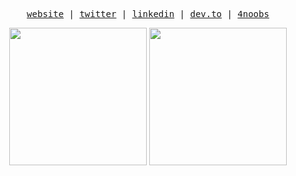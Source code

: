 <p align="center">
  <samp>
    <a href="https://citadin.tech/">website</a> |
    <a href="https://twitter.com/devcitadin">twitter</a> |
    <a href="https://linkedin.com/in/rodrigobcitadin">linkedin</a> |
    <a href="https://dev.to/rodrigocitadin">dev.to</a> |
    <a href="https://github.com/he4rt/4noobs">4noobs</a>
  </samp>
</p>

<div align="center">
  <img height="220em"  src="https://github-readme-stats.vercel.app/api/top-langs/?username=rodrigocitadin&langs_count=10&layout=compact">
  <img height="220em" src="https://github-readme-stats.vercel.app/api?username=rodrigocitadin">
</div>
